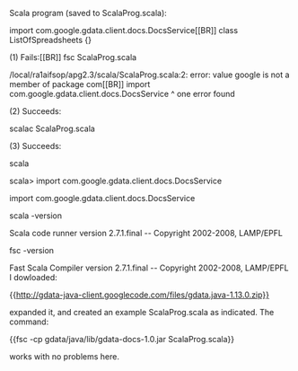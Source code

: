 Scala program (saved to ScalaProg.scala):

import com.google.gdata.client.docs.DocsService[[BR]]
class ListOfSpreadsheets {}

(1) Fails:[[BR]]
fsc ScalaProg.scala    
     
/local/ra1aifsop/apg2.3/scala/ScalaProg.scala:2: error: value google is not a member of package com[[BR]]
import com.google.gdata.client.docs.DocsService
           ^
one error found

(2) Succeeds:

scalac ScalaProg.scala

(3) Succeeds:

scala

scala> import com.google.gdata.client.docs.DocsService

import com.google.gdata.client.docs.DocsService

scala -version

Scala code runner version 2.7.1.final -- Copyright 2002-2008, LAMP/EPFL

fsc -version

Fast Scala Compiler version 2.7.1.final -- Copyright 2002-2008, LAMP/EPFL
I dowloaded:

{{http://gdata-java-client.googlecode.com/files/gdata.java-1.13.0.zip}}

expanded it, and created an example ScalaProg.scala as indicated. The command:

{{fsc -cp gdata/java/lib/gdata-docs-1.0.jar ScalaProg.scala}}

works with no problems here.
